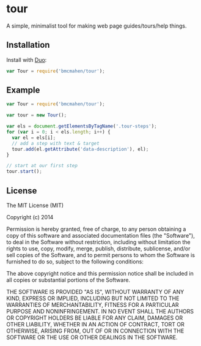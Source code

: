 
# tour

  A simple, minimalist tool for making web page guides/tours/help things.

## Installation

  Install with [Duo](http://github.com/duojs/duo):

  ```javascript
  var Tour = require('bmcmahen/tour');
  ```

## Example

```javascript
var Tour = require('bmcmahen/tour');

var tour = new Tour();

var els = document.getElementsByTagName('.tour-steps');
for (var i = 0; i < els.length; i++) {
  var el = els[i];
  // add a step with text & target
  tour.add(el.getAttribute('data-description'), el);
}

// start at our first step
tour.start();
```


## License

  The MIT License (MIT)

  Copyright (c) 2014 <copyright holders>

  Permission is hereby granted, free of charge, to any person obtaining a copy
  of this software and associated documentation files (the "Software"), to deal
  in the Software without restriction, including without limitation the rights
  to use, copy, modify, merge, publish, distribute, sublicense, and/or sell
  copies of the Software, and to permit persons to whom the Software is
  furnished to do so, subject to the following conditions:

  The above copyright notice and this permission notice shall be included in
  all copies or substantial portions of the Software.

  THE SOFTWARE IS PROVIDED "AS IS", WITHOUT WARRANTY OF ANY KIND, EXPRESS OR
  IMPLIED, INCLUDING BUT NOT LIMITED TO THE WARRANTIES OF MERCHANTABILITY,
  FITNESS FOR A PARTICULAR PURPOSE AND NONINFRINGEMENT. IN NO EVENT SHALL THE
  AUTHORS OR COPYRIGHT HOLDERS BE LIABLE FOR ANY CLAIM, DAMAGES OR OTHER
  LIABILITY, WHETHER IN AN ACTION OF CONTRACT, TORT OR OTHERWISE, ARISING FROM,
  OUT OF OR IN CONNECTION WITH THE SOFTWARE OR THE USE OR OTHER DEALINGS IN
  THE SOFTWARE.
